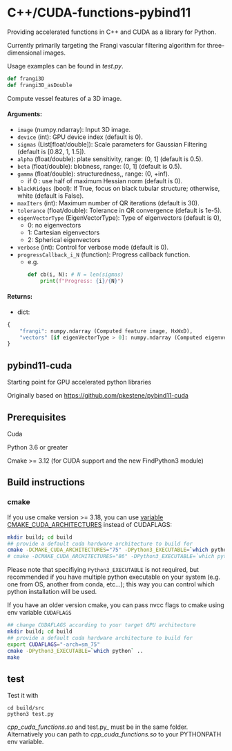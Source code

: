 # C++/CUDA-functions-pybind11

Providing accelerated functions in C++ and CUDA as a library for Python.

Currently primarily targeting the Frangi vascular filtering algorithm for three-dimensional images.

Usage examples can be found in _test.py_.
```python
def frangi3D
def frangi3D_asDouble
```
Compute vessel features of a 3D image.
#### Arguments:
- `image` (numpy.ndarray): Input 3D image.
- `device` (int): GPU device index (default is 0).
- `sigmas` (List[float/double]): Scale parameters for Gaussian Filtering (default is [0.82, 1, 1.5]).
- `alpha` (float/double): plate sensitivity, range: (0, 1] (default is 0.5).
- `beta` (float/double): blobness, range: (0, 1] (default is 0.5).
- `gamma` (float/double): structuredness,, range: (0, +inf). 
  - if 0 : use half of maximum Hessian norm (default is 0).
- `blackRidges` (bool): If True, focus on black tubular structure; otherwise, white (default is False).
- `maxIters` (int): Maximum number of QR iterations (default is 30).
- `tolerance` (float/double): Tolerance in QR convergence (default is 1e-5).
- `eigenVectorType` (EigenVectorType): Type of eigenvectors (default is 0), 
  - 0: no eigenvectors 
  - 1: Cartesian eigenvectors
  - 2: Spherical eigenvectors
- `verbose` (int): Control for verbose mode (default is 0).
- `progressCallback_i_N` (function): Progress callback function.
  - e.g. 
    ```python
    def cb(i, N): # N = len(sigmas)
        print(f"Progress: {i}/{N}") 
    ```
#### Returns:
- dict: 
```python
{
    "frangi": numpy.ndarray (Computed feature image, HxWxD),
    "vectors" [if eigenVectorType > 0]: numpy.ndarray (Computed eigenvectors, HxWxDxC),
}
```

## pybind11-cuda

Starting point for GPU accelerated python libraries

Originally based on https://github.com/pkestene/pybind11-cuda


## Prerequisites

Cuda

Python 3.6 or greater

Cmake >= 3.12 (for CUDA support and the new FindPython3 module)

## Build instructions

### cmake

If you use cmake version >= 3.18, you can use [variable CMAKE_CUDA_ARCHITECTURES](https://cmake.org/cmake/help/latest/variable/CMAKE_CUDA_ARCHITECTURES.html) instead of CUDAFLAGS:


```bash
mkdir build; cd build
## provide a default cuda hardware architecture to build for
cmake -DCMAKE_CUDA_ARCHITECTURES="75" -DPython3_EXECUTABLE=`which python` .. && make
# cmake -DCMAKE_CUDA_ARCHITECTURES="86" -DPython3_EXECUTABLE=`which python` .. && make
```

Please note that specifiying `Python3_EXECUTABLE` is not required, but recommended if you have multiple python executable on your system (e.g. one from OS, another from conda, etc...); this way you can control which python installation will be used.

If you have an older version cmake, you can pass nvcc flags to cmake using env variable `CUDAFLAGS`

```bash
## change CUDAFLAGS according to your target GPU architecture
mkdir build; cd build
## provide a default cuda hardware architecture to build for
export CUDAFLAGS="-arch=sm_75"
cmake -DPython3_EXECUTABLE=`which python` ..
make
```

## test

Test it with
```shell
cd build/src
python3 test.py
```

_cpp_cuda_functions.so_ and test.py_ must be in the same folder. Alternatively you can path to _cpp_cuda_functions.so_ to your PYTHONPATH env variable.

